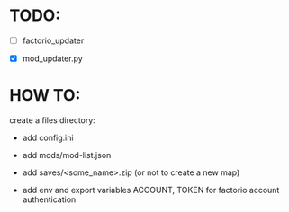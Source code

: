 # TODO:

* [ ] factorio_updater

* [x] mod_updater.py

# HOW TO:

create a files directory:

*   add config.ini

*   add mods/mod-list.json

*   add saves/<some_name>.zip (or not to create a new map)

*   add env and export variables ACCOUNT, TOKEN for factorio account authentication
